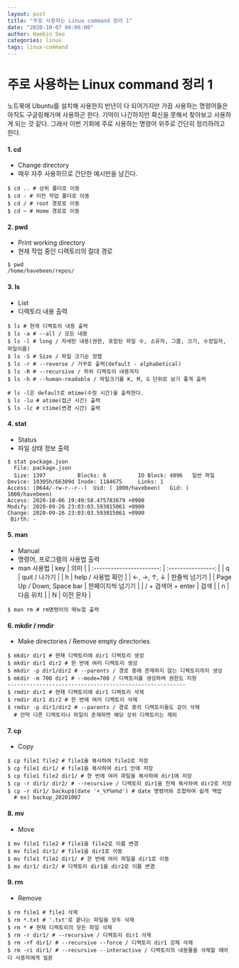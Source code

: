 ```yaml
---
layout: post
title: "주로 사용하는 Linux command 정리 1"
date: "2020-10-07 04:06:00"
author: Haebin Seo
categories: linux
tags: linux-command
---
```

# 주로 사용하는 Linux command 정리 1

노트북에 Ubuntu를 설치해 사용한지 반년이 다 되어가지만 가끔 사용하는 명령어들은 아직도 구글링해가며 사용하곤 한다. 기억이 나긴하지만 확신을 못해서 찾아보고 사용하게 되는 것 같다.
그래서 이번 기회에 주로 사용하는 명령어 위주로 간단히 정리하려고 한다.

#### 1. cd
  - Change directory
  - 매우 자주 사용하므로 간단한 예시만을 남긴다.
  ```shell
  $ cd .. # 상위 폴더로 이동
  $ cd - # 이전 작업 폴더로 이동
  $ cd / # root 경로로 이동
  $ cd ~ # Home 경로로 이동
  ```

#### 2. pwd
  - Print working directory
  - 현재 작업 중인 디렉토리의 절대 경로
  ```shell
  $ pwd
  /home/havebeen/repos/
  ```

#### 3. ls
  - List
  - 디렉토리 내용 출력
  ```shell
  $ ls # 현재 디렉토리 내용 출력
  $ ls -a # --all / 모든 내용
  $ ls -l # long / 자세한 내용(권한, 포함된 파일 수, 소유자, 그룹, 크기, 수정일자, 파일이름)
  $ ls -S # Size / 파일 크기순 정렬
  $ ls -r # --reverse / 거꾸로 출력(default - alphabetical)
  $ ls -R # --recursive / 하위 디렉토리 내용까지
  $ ls -h # --human-readable / 파일크기를 K, M, G 단위로 보기 좋게 출력
  
  # ls -l은 default로 mtime(수정 시간)을 출력한다.
  $ ls -lu # atime(접근 시간) 출력
  $ ls -lc # ctime(변경 시간) 출력
  ```

#### 4. stat
  - Status
  - 파일 상태 정보 출력
  ```shell
  $ stat package.json
    File: package.json
    Size: 1397      	Blocks: 8          IO Block: 4096   일반 파일
  Device: 10305h/66309d	Inode: 1184675     Links: 1
  Access: (0644/-rw-r--r--)  Uid: ( 1000/havebeen)   Gid: ( 1000/havebeen)
  Access: 2020-10-06 19:49:58.475783679 +0900
  Modify: 2020-09-26 23:03:03.593015061 +0900
  Change: 2020-09-26 23:03:03.593015061 +0900
   Birth: -
  ```

#### 5. man
  - Manual
  - 명령어, 프로그램의 사용법 출력
  - man 사용법
    |            key            |        의미        |
    | :-----------------------: | :----------------: |
    |             q             |   quit / 나가기    |
    |             h             | help / 사용법 확인 |
    |        ←, →, ↑, ↓         |   한줄씩 넘기기    |
    | Page Up / Down, Space bar | 한페이지씩 넘기기  |
    |    / + 검색어 + enter     |        검색        |
    |             n             |     다음 위치      |
    |             N             |     이전 문자      |
  ```shell
  $ man rm # rm명령어의 메뉴얼 출력
  ```

#### 6. mkdir / rmdir
  - Make directories / Remove empty directories
  ```shell
  $ mkdir dir1 # 현재 디렉토리에 dir1 디렉토리 생성
  $ mkdir dir1 dir2 # 한 번에 여러 디렉토리 생성
  $ mkdir -p dir1/dir2 # --parents / 경로 중에 존재하지 않는 디렉토리까지 생성
  $ mkdir -m 700 dir1 # --mode=700 / 디렉토리를 생성하며 권한도 지정
  --------------------------------------------------------
  $ rmdir dir1 # 현재 디렉토리에 dir1 디렉토리 삭제
  $ rmdir dir1 dir2 # 한 번에 여러 디렉토리 삭제
  $ rmdir -p dir1/dir2 # --parents / 경로 중의 디렉토리들도 같이 삭제
    # 만약 다른 디렉토리나 파일이 존재하면 해당 상위 디렉토리는 제외
  ```

#### 7. cp
  - Copy
  ```shell
  $ cp file1 file2 # file1을 복사하여 file2로 저장
  $ cp file1 dir1/ # file1을 복사하여 dir1 안에 저장
  $ cp file1 file2 dir1/ # 한 번에 여러 파일을 복사하여 dir1에 저장
  $ cp -r dir1/ dir2/ # --recursive / 디렉토리 dir1을 전체 복사하여 dir2로 저장
  $ cp -r dir1/ backup$(date '+_%Y%m%d') # date 명령어와 조합하여 쉽게 백업
    # ex) backup_20201007
  ```

#### 8. mv
  - Move
  ```shell
  $ mv file1 file2 # file1을 file2로 이름 변경
  $ mv file1 dir1/ # file1을 dir1로 이동
  $ mv file1 file2 dir1/ # 한 번에 여러 파일을 dir1로 이동
  $ mv dir1/ dir2/ # 디렉토리 dir1을 dir2로 이름 변경
  ```

#### 9. rm
  - Remove
  ```shell
  $ rm file1 # file1 삭제
  $ rm *.txt # '.txt'로 끝나는 파일을 모두 삭제
  $ rm * # 현재 디렉토리의 모든 파일 삭제
  $ rm -r dir1/ # --recursive / 디렉토리 dir1 삭제
  $ rm -rf dir1/ # --recursive --force / 디렉토리 dir1 강제 삭제
  $ rm -ri dir1/ # --recursive --interactive / 디렉토리의 내용물을 삭제할 때마다 사용자에게 질문
  ```
